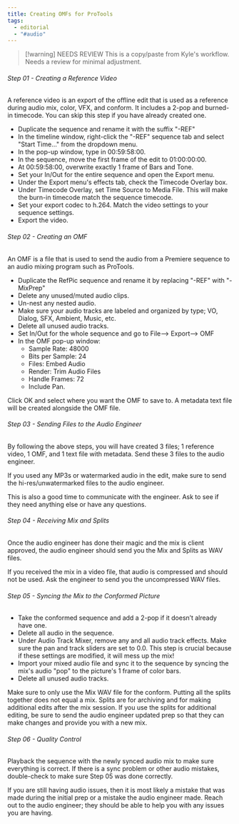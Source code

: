 ```yaml
---
title: Creating OMFs for ProTools
tags:
  - editorial
  - "#audio"
---
```

> [!warning] NEEDS REVIEW
> This is a copy/paste from Kyle's workflow. Needs a review for minimal adjustment.

###### Step 01 - Creating a Reference Video

A reference video is an export of the offline edit that is used as a reference during audio mix, color, VFX, and conform. It includes a 2-pop and burned-in timecode. You can skip this step if you have already created one. 

- Duplicate the sequence and rename it with the suffix "-REF" 
- In the timeline window, right-click the "-REF" sequence tab and select "Start Time…" from the dropdown menu. 
- In the pop-up window, type in 00:59:58:00.
- In the sequence, move the first frame of the edit to 01:00:00:00.
- At 00:59:58:00, overwrite exactly 1 frame of Bars and Tone.
- Set your In/Out for the entire sequence and open the Export menu. 
- Under the Export menu's effects tab, check the Timecode Overlay box.
- Under Timecode Overlay, set Time Source to Media File. This will make the burn-in timecode match the sequence timecode.
- Set your export codec to h.264. Match the video settings to your sequence settings.
- Export the video.

###### Step 02 - Creating an OMF

An OMF is a file that is used to send the audio from a Premiere sequence to an audio mixing program such as ProTools.

- Duplicate the RefPic sequence and rename it by replacing "-REF" with "-MixPrep"
- Delete any unused/muted audio clips.
- Un-nest any nested audio.
- Make sure your audio tracks are labeled and organized by type; VO, Dialog, SFX, Ambient, Music, etc.
- Delete all unused audio tracks.
- Set In/Out for the whole sequence and go to File—> Export—> OMF
- In the OMF pop-up window: 
	- Sample Rate: 48000
	- Bits per Sample: 24
	- Files: Embed Audio
	- Render: Trim Audio Files
	- Handle Frames: 72
	- Include Pan.

Click OK and select where you want the OMF to save to. A metadata text file will be created alongside the OMF file.

###### Step 03 - Sending Files to the Audio Engineer

By following the above steps, you will have created 3 files; 1 reference video, 1 OMF, and 1 text file with metadata. Send these 3 files to the audio engineer.

If you used any MP3s or watermarked audio in the edit, make sure to send the hi-res/unwatermarked files to the audio engineer.

This is also a good time to communicate with the engineer. Ask to see if they need anything else or have any questions.

###### Step 04 - Receiving Mix and Splits

Once the audio engineer has done their magic and the mix is client approved, the audio engineer should send you the Mix and Splits as WAV files.

If you received the mix in a video file, that audio is compressed and should not be used. Ask the engineer to send you the uncompressed WAV files.

###### Step 05 - Syncing the Mix to the Conformed Picture

- Take the conformed sequence and add a 2-pop if it doesn’t already have one.
- Delete all audio in the sequence.
- Under Audio Track Mixer, remove any and all audio track effects. Make sure the pan and track sliders are set to 0.0. This step is crucial because if these settings are modified, it will mess up the mix!
- Import your mixed audio file and sync it to the sequence by syncing the mix's audio "pop" to the picture's 1 frame of color bars.
- Delete all unused audio tracks.

Make sure to only use the Mix WAV file for the conform. Putting all the splits together does not equal a mix. Splits are for archiving and for making additional edits after the mix session. If you use the splits for additional editing, be sure to send the audio engineer updated prep so that they can make changes and provide you with a new mix.

###### Step 06 - Quality Control

Playback the sequence with the newly synced audio mix to make sure everything is correct. If there is a sync problem or other audio mistakes, double-check to make sure Step 05 was done correctly.

If you are still having audio issues, then it is most likely a mistake that was made during the initial prep or a mistake the audio engineer made. Reach out to the audio engineer; they should be able to help you with any issues you are having.

